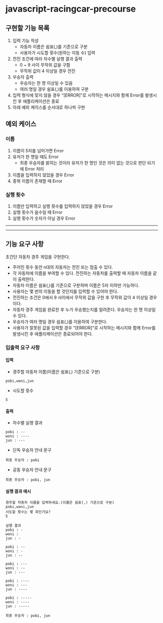 # javascript-racingcar-precourse

## 구현할 기능 목록

1. 입력 기능 작성
   - 자동차 이름은 쉼표(,)를 기준으로 구분
   - 사용자가 시도할 횟수(원하는 이동 수) 입력
2. 전진 조건에 따라 차수별 실행 결과 출력
   - 0 ~ 9 사이 무작위 값을 구함
   - 무작위 값이 4 이상일 경우 전진
3. 우승자 츨력
   - 우승자는 한 명 이상일 수 있음
   - 여러 명일 경우 쉼표(,)를 이용하여 구분
4. 입력 형식에 맞지 않을 경우 "[ERROR]"로 시작하는 메시지와 함께 Error를 발생시킨 후 애플리케이션은 종료
5. 아래 예외 케이스를 순서대로 하나씩 구현

## 예외 케이스

### 이름

1. 이름이 5자를 넘어가면 Error
2. 유저가 한 명일 때도 Error
   - 최종 우승자를 밝히는 것이라 유저가 한 명인 것은 의미 없는 것으로 판단 되기에 Error 처리
3. 이름을 입력하지 않았을 경우 Error
4. 중복 이름이 존재할 때 Error

### 실행 횟수

1. 이름만 입력하고 실행 횟수를 입력하지 않았을 경우 Error
2. 실행 횟수가 음수일 때 Error
3. 실행 횟수가 숫자가 아닐 경우 Error

---

---

## 기능 요구 사항

초간단 자동차 경주 게임을 구현한다.

- 주어진 횟수 동안 n대의 자동차는 전진 또는 멈출 수 있다.
- 각 자동차에 이름을 부여할 수 있다. 전진하는 자동차를 출력할 때 자동차 이름을 같이 출력한다.
- 자동차 이름은 쉼표(,)를 기준으로 구분하며 이름은 5자 이하만 가능하다.
- 사용자는 몇 번의 이동을 할 것인지를 입력할 수 있어야 한다.
- 전진하는 조건은 0에서 9 사이에서 무작위 값을 구한 후 무작위 값이 4 이상일 경우이다.
- 자동차 경주 게임을 완료한 후 누가 우승했는지를 알려준다. 우승자는 한 명 이상일 수 있다.
- 우승자가 여러 명일 경우 쉼표(,)를 이용하여 구분한다.
- 사용자가 잘못된 값을 입력할 경우 "[ERROR]"로 시작하는 메시지와 함께 Error를 발생시킨 후 애플리케이션은 종료되어야 한다.

### 입출력 요구 사항

#### 입력

- 경주할 자동차 이름(이름은 쉼표(,) 기준으로 구분)

```
pobi,woni,jun
```

- 시도할 횟수

```
5
```

#### 출력

- 차수별 실행 결과

```
pobi : --
woni : ----
jun : ---
```

- 단독 우승자 안내 문구

```
최종 우승자 : pobi
```

- 공동 우승자 안내 문구

```
최종 우승자 : pobi, jun
```

#### 실행 결과 예시

```
경주할 자동차 이름을 입력하세요.(이름은 쉼표(,) 기준으로 구분)
pobi,woni,jun
시도할 횟수는 몇 회인가요?
5

실행 결과
pobi : -
woni :
jun : -

pobi : --
woni : -
jun : --

pobi : ---
woni : --
jun : ---

pobi : ----
woni : ---
jun : ----

pobi : -----
woni : ----
jun : -----

최종 우승자 : pobi, jun
```
